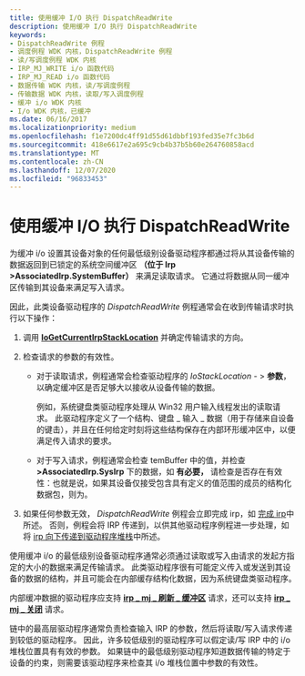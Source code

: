 ```yaml
---
title: 使用缓冲 I/O 执行 DispatchReadWrite
description: 使用缓冲 I/O 执行 DispatchReadWrite
keywords:
- DispatchReadWrite 例程
- 调度例程 WDK 内核，DispatchReadWrite 例程
- 读/写调度例程 WDK 内核
- IRP_MJ_WRITE i/o 函数代码
- IRP_MJ_READ i/o 函数代码
- 数据传输 WDK 内核，读/写调度例程
- 传输数据 WDK 内核，读取/写入调度例程
- 缓冲 i/o WDK 内核
- I/o WDK 内核，已缓冲
ms.date: 06/16/2017
ms.localizationpriority: medium
ms.openlocfilehash: f1e7200dc4ff91d55d61dbbf193fed35e7fc3b6d
ms.sourcegitcommit: 418e6617e2a695c9cb4b37b5b60e264760858acd
ms.translationtype: MT
ms.contentlocale: zh-CN
ms.lasthandoff: 12/07/2020
ms.locfileid: "96833453"
---
```

# <a name="dispatchreadwrite-using-buffered-io"></a>使用缓冲 I/O 执行 DispatchReadWrite





为缓冲 i/o 设置其设备对象的任何最低级别设备驱动程序都通过将从其设备传输的数据返回到已锁定的系统空间缓冲区 **（位于 Irp &gt;AssociatedIrp.SystemBuffer）** 来满足读取请求。 它通过将数据从同一缓冲区传输到其设备来满足写入请求。

因此，此类设备驱动程序的 *DispatchReadWrite* 例程通常会在收到传输请求时执行以下操作：

1.  调用 [**IoGetCurrentIrpStackLocation**](/windows-hardware/drivers/ddi/wdm/nf-wdm-iogetcurrentirpstacklocation) 并确定传输请求的方向。

2.  检查请求的参数的有效性。

    -   对于读取请求，例程通常会检查驱动程序的 *IoStackLocation* - &gt; **参数**，以确定缓冲区是否足够大以接收从设备传输的数据。

        例如，系统键盘类驱动程序处理从 Win32 用户输入线程发出的读取请求。 此驱动程序定义了一个结构、键盘 \_ 输入 \_ 数据（用于存储来自设备的键击），并且在任何给定时刻将这些结构保存在内部环形缓冲区中，以便满足传入请求的要求。

    -   对于写入请求，例程通常会检查 temBuffer 中的值，并检查 **&gt;AssociatedIrp.SysIrp** 下的数据，如 **有必要，** 请检查是否存在有效性：也就是说，如果其设备仅接受包含具有定义的值范围的成员的结构化数据包，则为。

3.  如果任何参数无效， *DispatchReadWrite* 例程会立即完成 irp，如 [完成 irp](completing-irps.md)中所述。 否则，例程会将 IRP 传递到，以供其他驱动程序例程进一步处理，如将 [irp 向下传递到驱动程序堆栈](passing-irps-down-the-driver-stack.md)中所述。

使用缓冲 i/o 的最低级别设备驱动程序通常必须通过读取或写入由请求的发起方指定的大小的数据来满足传输请求。 此类驱动程序很有可能定义传入或发送到其设备的数据的结构，并且可能会在内部缓存结构化数据，因为系统键盘类驱动程序。

内部缓冲数据的驱动程序应支持 [**irp \_ mj \_ 刷新 \_ 缓冲区**](./irp-mj-flush-buffers.md) 请求，还可以支持 [**irp \_ mj \_ 关闭**](./irp-mj-shutdown.md) 请求。

链中的最高层驱动程序通常负责检查输入 IRP 的参数，然后将读取/写入请求传递到较低的驱动程序。 因此，许多较低级别的驱动程序可以假定读/写 IRP 中的 i/o 堆栈位置具有有效的参数。 如果链中的最低级别驱动程序知道数据传输的特定于设备的约束，则需要该驱动程序来检查其 i/o 堆栈位置中参数的有效性。

 

